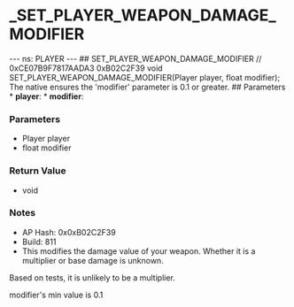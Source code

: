 # _SET_PLAYER_WEAPON_DAMAGE_MODIFIER

--- ns: PLAYER --- ## SET_PLAYER_WEAPON_DAMAGE_MODIFIER  // 0xCE07B9F7817AADA3 0xB02C2F39 void SET_PLAYER_WEAPON_DAMAGE_MODIFIER(Player player, float modifier);  The native ensures the 'modifier' parameter is 0.1 or greater.  ## Parameters * **player**: * **modifier**:

### Parameters
* Player player
* float modifier

### Return Value
* void

### Notes
* AP Hash: 0x0xB02C2F39
* Build: 811
* This modifies the damage value of your weapon. Whether it is a multiplier or base damage is unknown. 

Based on tests, it is unlikely to be a multiplier.

modifier's min value is 0.1

